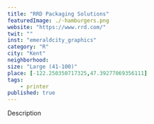 ```yaml
---
title: "RRD Packaging Solutions"
featuredImage: ./-hamburgers.png
website: "https://www.rrd.com/"
twit: ""
inst: "emeraldcity_graphics"
category: "R"
city: "Kent"
neighborhood:
size: "Large (41-100)"
place: [-122.250350717325,47.39277069356111]
tags:
    - printer
published: true
---
```


Description
